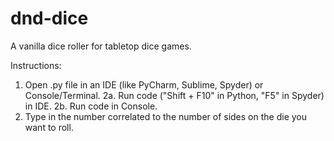 # dnd-dice
A vanilla dice roller for tabletop dice games.

Instructions: 
1. Open .py file in an IDE (like PyCharm, Sublime, Spyder) or Console/Terminal.
2a. Run code ("Shift + F10" in Python, "F5" in Spyder) in IDE.
2b. Run code in Console.
3. Type in the number correlated to the number of sides on the die you want to roll.
